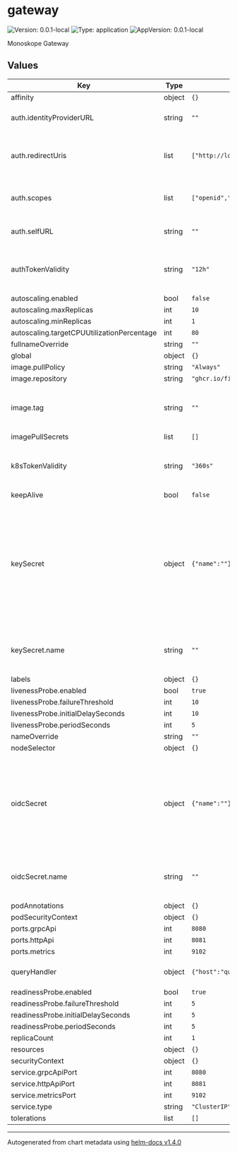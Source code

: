 # gateway

![Version: 0.0.1-local](https://img.shields.io/badge/Version-0.0.1--local-informational?style=flat-square) ![Type: application](https://img.shields.io/badge/Type-application-informational?style=flat-square) ![AppVersion: 0.0.1-local](https://img.shields.io/badge/AppVersion-0.0.1--local-informational?style=flat-square)

Monoskope Gateway

## Values

| Key | Type | Default | Description |
|-----|------|---------|-------------|
| affinity | object | `{}` |  |
| auth.identityProviderURL | string | `""` | The URL of the issuer to use for OIDC |
| auth.redirectUris | list | `["http://localhost:8000","http://localhost:18000"]` | The allowed redirect URIs for authentication flow |
| auth.scopes | list | `["openid","profile","email"]` | Additional scopes to request from upstream IDP |
| auth.selfURL | string | `""` | The URL of the issuer to Gateway itself |
| authTokenValidity | string | `"12h"` | Duration for which issued Monoskope auth tokens are valid |
| autoscaling.enabled | bool | `false` |  |
| autoscaling.maxReplicas | int | `10` |  |
| autoscaling.minReplicas | int | `1` |  |
| autoscaling.targetCPUUtilizationPercentage | int | `80` |  |
| fullnameOverride | string | `""` |  |
| global | object | `{}` |  |
| image.pullPolicy | string | `"Always"` |  |
| image.repository | string | `"ghcr.io/finleap-connect/monoskope/gateway"` |  |
| image.tag | string | `""` | Overrides the image tag whose default is the chart appVersion. |
| imagePullSecrets | list | `[]` |  |
| k8sTokenValidity | string | `"360s"` | Duration for which issued K8s auth tokens are valid |
| keepAlive | bool | `false` |  |
| keySecret | object | `{"name":""}` | The secret containing private key for signing JWTs. Must contain tls.key containing the private key for signing and tls.crt containing public key for verification. |
| keySecret.name | string | `""` | Name of the secret to be used by the gateway, required |
| labels | object | `{}` |  |
| livenessProbe.enabled | bool | `true` |  |
| livenessProbe.failureThreshold | int | `10` |  |
| livenessProbe.initialDelaySeconds | int | `10` |  |
| livenessProbe.periodSeconds | int | `5` |  |
| nameOverride | string | `""` |  |
| nodeSelector | object | `{}` |  |
| oidcSecret | object | `{"name":""}` | The secret where the gateway finds the OIDC secrets. Must contain the fields oidc-clientsecret, oidc-clientid and oidc-nonce. |
| oidcSecret.name | string | `""` | Name of the secret to be used by the gateway, required |
| podAnnotations | object | `{}` |  |
| podSecurityContext | object | `{}` |  |
| ports.grpcApi | int | `8080` |  |
| ports.httpApi | int | `8081` |  |
| ports.metrics | int | `9102` |  |
| queryHandler | object | `{"host":"queryhandler","port":8080,"prefix":""}` | API address of the query handler |
| readinessProbe.enabled | bool | `true` |  |
| readinessProbe.failureThreshold | int | `5` |  |
| readinessProbe.initialDelaySeconds | int | `5` |  |
| readinessProbe.periodSeconds | int | `5` |  |
| replicaCount | int | `1` |  |
| resources | object | `{}` |  |
| securityContext | object | `{}` |  |
| service.grpcApiPort | int | `8080` |  |
| service.httpApiPort | int | `8081` |  |
| service.metricsPort | int | `9102` |  |
| service.type | string | `"ClusterIP"` |  |
| tolerations | list | `[]` |  |

----------------------------------------------
Autogenerated from chart metadata using [helm-docs v1.4.0](https://github.com/norwoodj/helm-docs/releases/v1.4.0)
